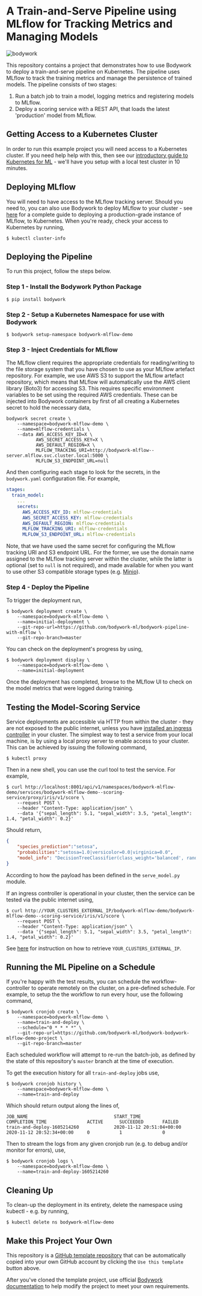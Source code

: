 # A Train-and-Serve Pipeline using MLflow for Tracking Metrics and Managing Models

![bodywork](https://bodywork-media.s3.eu-west-2.amazonaws.com/ml_pipeline_with_mlflow.png)

This repository contains a project that demonstrates how to use Bodywork to deploy a train-and-serve pipeline on Kubernetes. The pipeline uses MLflow to track the training metrics and manage the persistence of trained models. The pipeline consists of two stages:

1. Run a batch job to train a model, logging metrics and registering models to MLflow.
2. Deploy a scoring service with a REST API, that loads the latest 'production' model from MLflow.

## Getting Access to a Kubernetes Cluster

In order to run this example project you will need access to a Kubernetes cluster. If you need help help with this, then see our [introductory guide to Kubernetes for ML](https://bodywork.readthedocs.io/en/latest/kubernetes/#getting-started-with-kubernetes) - we'll have you setup with a local test cluster in 10 minutes.

## Deploying MLflow

You will need to have access to the MLflow tracking server. Should you need to, you can also use Bodywork to deploy MLflow to your cluster - see [here](https://www.bodyworkml.com/posts/deploy-mlflow-with-bodywork) for a complete guide to deploying a production-grade instance of MLflow, to Kubernetes. When you're ready, check your access to Kubernetes by running,

```text
$ kubectl cluster-info
```

## Deploying the Pipeline

To run this project, follow the steps below.

### Step 1 - Install the Bodywork Python Package

```text
$ pip install bodywork
```

### Step 2 - Setup a Kubernetes Namespace for use with Bodywork

```text
$ bodywork setup-namespace bodywork-mlflow-demo
```

### Step 3 - Inject Credentials for MLflow

The MLflow client requires the appropriate credentials for reading/writing to the file storage system that you have chosen to use as your MLflow artefact repository. For example, we use AWS S3 to support the MLflow artefact repository, which means that MLflow will automatically use the AWS client library (Boto3) for accessing S3. This requires specific environment variables to be set using the required AWS credentials. These can be injected into Bodywork containers by first of all creating a Kubernetes secret to hold the necessary data,

```text
bodywork secret create \
    --namespace=bodywork-mlflow-demo \
    --name=mlflow-credentials \
    --data AWS_ACCESS_KEY_ID=X \
           AWS_SECRET_ACCESS_KEY=X \ 
           AWS_DEFAULT_REGION=X \
           MLFLOW_TRACKING_URI=http://bodywork-mlflow--server.mlflow.svc.cluster.local:5000 \
           MLFLOW_S3_ENDPOINT_URL=null
```

And then configuring each stage to look for the secrets, in the `bodywork.yaml` configuration file. For example,

```yaml
stages:
  train_model:
    ...
    secrets:
      AWS_ACCESS_KEY_ID: mlflow-credentials
      AWS_SECRET_ACCESS_KEY: mlflow-credentials
      AWS_DEFAULT_REGION: mlflow-credentials
      MLFLOW_TRACKING_URI: mlflow-credentials
      MLFLOW_S3_ENDPOINT_URL: mlflow-credentials
```

Note, that we have used the same secret for configuring the MLflow tracking URI and S3 endpoint URL. For the former, we use the domain name assigned to the MLflow tracking server within the cluster, while the latter is optional (set to `null` is not required), and made available for when you want to use other S3 compatible storage types (e.g. [Minio](https://min.io)).

### Step 4 - Deploy the Pipeline

To trigger the deployment run,

```text
$ bodywork deployment create \
    --namespace=bodywork-mlflow-demo \
    --name=initial-deployment \
    --git-repo-url=https://github.com/bodywork-ml/bodywork-pipeline-with-mlflow \
    --git-repo-branch=master
```

You can check on the deployment's progress by using,

```text
$ bodywork deployment display \
    --namespace=bodywork-mlflow-demo \
    --name=initial-deployment
```

Once the deployment has completed, browse to the MLflow UI to check on the model metrics that were logged during training.

## Testing the Model-Scoring Service

Service deployments are accessible via HTTP from within the cluster - they are not exposed to the public internet, unless you have [installed an ingress controller](https://bodywork.readthedocs.io/en/latest/kubernetes/#configuring-ingress) in your cluster. The simplest way to test a service from your local machine, is by using a local proxy server to enable access to your cluster. This can be achieved by issuing the following command,

```text
$ kubectl proxy
```

Then in a new shell, you can use the curl tool to test the service. For example,

```text
$ curl http://localhost:8001/api/v1/namespaces/bodywork-mlflow-demo/services/bodywork-mlflow-demo--scoring-service/proxy/iris/v1/score \
    --request POST \
    --header "Content-Type: application/json" \
    --data '{"sepal_length": 5.1, "sepal_width": 3.5, "petal_length": 1.4, "petal_width": 0.2}'
```

Should return,

```json
{
    "species_prediction":"setosa",
    "probabilities":"setosa=1.0|versicolor=0.0|virginica=0.0",
    "model_info": "DecisionTreeClassifier(class_weight='balanced', random_state=42)"
}
```

According to how the payload has been defined in the `serve_model.py` module.

If an ingress controller is operational in your cluster, then the service can be tested via the public internet using,

```text
$ curl http://YOUR_CLUSTERS_EXTERNAL_IP/bodywork-mlflow-demo/bodywork-mlflow-demo--scoring-service/iris/v1/score \
    --request POST \
    --header "Content-Type: application/json" \
    --data '{"sepal_length": 5.1, "sepal_width": 3.5, "petal_length": 1.4, "petal_width": 0.2}'
```

See [here](https://bodywork.readthedocs.io/en/latest/kubernetes/#connecting-to-the-cluster) for instruction on how to retrieve `YOUR_CLUSTERS_EXTERNAL_IP`.

## Running the ML Pipeline on a Schedule

If you're happy with the test results, you can schedule the workflow-controller to operate remotely on the cluster, on a pre-defined schedule. For example, to setup the the workflow to run every hour, use the following command,

```text
$ bodywork cronjob create \
    --namespace=bodywork-mlflow-demo \
    --name=train-and-deploy \
    --schedule="0 * * * *" \
    --git-repo-url=https://github.com/bodywork-ml/bodywork-bodywork-mlflow-demo-project \
    --git-repo-branch=master
```

Each scheduled workflow will attempt to re-run the batch-job, as defined by the state of this repository's `master` branch at the time of execution.

To get the execution history for all `train-and-deploy` jobs use,

```text
$ bodywork cronjob history \
    --namespace=bodywork-mlflow-demo \
    --name=train-and-deploy
```

Which should return output along the lines of,

```text
JOB_NAME                                START_TIME                    COMPLETION_TIME               ACTIVE      SUCCEEDED       FAILED
train-and-deploy-1605214260             2020-11-12 20:51:04+00:00     2020-11-12 20:52:34+00:00     0           1               0
```

Then to stream the logs from any given cronjob run (e.g. to debug and/or monitor for errors), use,

```text
$ bodywork cronjob logs \
    --namespace=bodywork-mlflow-demo \
    --name=train-and-deploy-1605214260
```

## Cleaning Up

To clean-up the deployment in its entirety, delete the namespace using kubectl - e.g. by running,

```text
$ kubectl delete ns bodywork-mlflow-demo
```

## Make this Project Your Own

This repository is a [GitHub template repository](https://docs.github.com/en/free-pro-team@latest/github/creating-cloning-and-archiving-repositories/creating-a-repository-from-a-template) that can be automatically copied into your own GitHub account by clicking the `Use this template` button above.

After you've cloned the template project, use official [Bodywork documentation](https://bodywork.readthedocs.io/en/latest/) to help modify the project to meet your own requirements.
